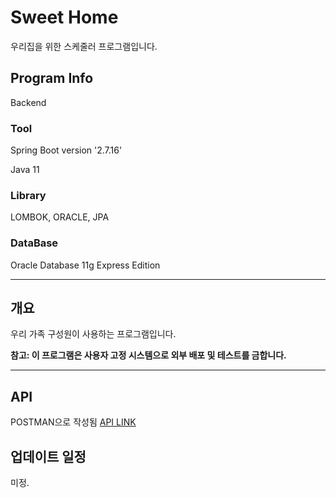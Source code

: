 # Sweet Home
  
  우리집을 위한 스케줄러 프로그램입니다.
  
## Program Info

  Backend

### Tool

Spring Boot version '2.7.16'

Java 11

### Library

LOMBOK, ORACLE, JPA

### DataBase 
  
  Oracle Database 11g Express Edition 

---

## 개요

  우리 가족 구성원이 사용하는 프로그램입니다.
  
**참고: 이 프로그램은 사용자 고정 시스템으로 외부 배포 및 테스트를 금합니다.**

---

## API 

   POSTMAN으로 작성됨 [API LINK](https://documenter.getpostman.com/view/23567315/2s9YXk4gTo)   

## 업데이트 일정

  미정.
